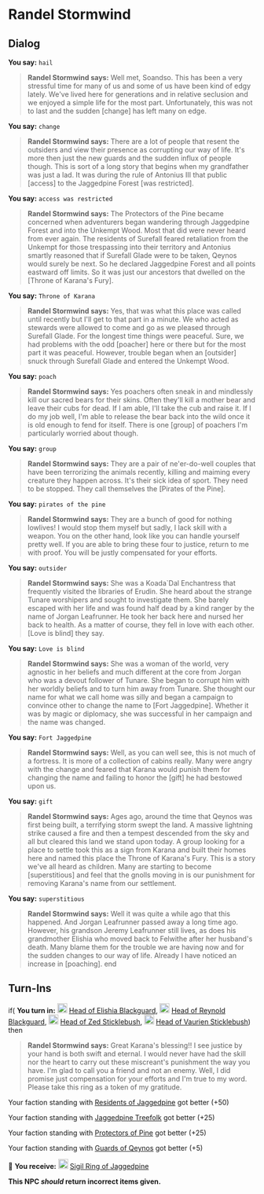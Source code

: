 # Randel Stormwind





## Dialog

**You say:** `hail`



>**Randel Stormwind says:** Well met, Soandso. This has been a very stressful time for many of us and some of us have been kind of edgy lately. We've lived here for generations and in relative seclusion and we enjoyed a simple life for the most part. Unfortunately, this was not to last and the sudden [change] has left many on edge.

**You say:** `change`



>**Randel Stormwind says:** There are a lot of people that resent the outsiders and view their presence as corrupting our way of life. It's more then just the new guards and the sudden influx of people though. This is sort of a long story that begins when my grandfather was just a lad. It was during the rule of Antonius III that public [access] to the Jaggedpine Forest [was restricted].

**You say:** `access was restricted`



>**Randel Stormwind says:** The Protectors of the Pine became concerned when adventurers began wandering through Jaggedpine Forest and into the Unkempt Wood. Most that did were never heard from ever again. The residents of Surefall feared retaliation from the Unkempt for those trespassing into their territory and Antonius smartly reasoned that if Surefall Glade were to be taken, Qeynos would surely be next. So he declared Jaggedpine Forest and all points eastward off limits. So it was just our ancestors that dwelled on the [Throne of Karana's Fury].

**You say:** `Throne of Karana`



>**Randel Stormwind says:** Yes, that was what this place was called until recently but I'll get to that part in a minute. We who acted as stewards were allowed to come and go as we pleased through Surefall Glade. For the longest time things were peaceful. Sure, we had problems with the odd [poacher] here or there but for the most part it was peaceful. However, trouble began when an [outsider] snuck through Surefall Glade and entered the Unkempt Wood.

**You say:** `poach`



>**Randel Stormwind says:** Yes poachers often sneak in and mindlessly kill our sacred bears for their skins. Often they'll kill a mother bear and leave their cubs for dead. If I am able, I'll take the cub and raise it. If I do my job well, I'm able to release the bear back into the wild once it is old enough to fend for itself. There is one [group] of poachers I'm particularly worried about though.

**You say:** `group`



>**Randel Stormwind says:** They are a pair of ne'er-do-well couples that have been terrorizing the animals recently, killing and maiming every creature they happen across. It's their sick idea of sport. They need to be stopped. They call themselves the [Pirates of the Pine].

**You say:** `pirates of the pine`



>**Randel Stormwind says:** They are a bunch of good for nothing lowlives! I would stop them myself but sadly, I lack skill with a weapon. You on the other hand, look like you can handle yourself pretty well. If you are able to bring these four to justice, return to me with proof. You will be justly compensated for your efforts.

**You say:** `outsider`



>**Randel Stormwind says:** She was a Koada\`Dal Enchantress that frequently visited the libraries of Erudin. She heard about the strange Tunare worshipers and sought to investigate them. She barely escaped with her life and was found half dead by a kind ranger by the name of Jorgan Leafrunner. He took her back here and nursed her back to health. As a matter of course, they fell in love with each other. [Love is blind] they say.

**You say:** `Love is blind`



>**Randel Stormwind says:** She was a woman of the world, very agnostic in her beliefs and much different at the core from Jorgan who was a devout follower of Tunare. She began to corrupt him with her worldly beliefs and to turn him away from Tunare. She thought our name for what we call home was silly and began a campaign to convince other to change the name to [Fort Jaggedpine]. Whether it was by magic or diplomacy, she was successful in her campaign and the name was changed.

**You say:** `Fort Jaggedpine`



>**Randel Stormwind says:** Well, as you can well see, this is not much of a fortress. It is more of a collection of cabins really. Many were angry with the change and feared that Karana would punish them for changing the name and failing to honor the [gift] he had bestowed upon us.

**You say:** `gift`



>**Randel Stormwind says:** Ages ago, around the time that Qeynos was first being built, a terrifying storm swept the land. A massive lightning strike caused a fire and then a tempest descended from the sky and all but cleared this land we stand upon today. A group looking for a place to settle took this as a sign from Karana and built their homes here and named this place the Throne of Karana's Fury. This is a story we've all heard as children. Many are starting to become [superstitious] and feel that the gnolls moving in is our punishment for removing Karana's name from our settlement.

**You say:** `superstitious`



>**Randel Stormwind says:** Well it was quite a while ago that this happened. And Jorgan Leafrunner passed away a long time ago. However, his grandson Jeremy Leafrunner still lives, as does his grandmother Elishia who moved back to Felwithe after her husband's death. Many blame them for the trouble we are having now and for the sudden changes to our way of life. Already I have noticed an increase in [poaching].
end



## Turn-Ins





if( **You turn in:** <img style="background:url(/static/icons/blank_slot.gif);width:20px;height:20px;" src="/static/icons/item_983.png" alt="" /> <a
                                href="/item/9270" data-url="9270" class="tooltip-link link">Head of Elishia Blackguard</a>, <img style="background:url(/static/icons/blank_slot.gif);width:20px;height:20px;" src="/static/icons/item_982.png" alt="" /> <a
                                href="/item/9271" data-url="9271" class="tooltip-link link">Head of Reynold Blackguard</a>, <img style="background:url(/static/icons/blank_slot.gif);width:20px;height:20px;" src="/static/icons/item_982.png" alt="" /> <a
                                href="/item/9272" data-url="9272" class="tooltip-link link">Head of Zed Sticklebush</a>, <img style="background:url(/static/icons/blank_slot.gif);width:20px;height:20px;" src="/static/icons/item_983.png" alt="" /> <a
                                href="/item/9273" data-url="9273" class="tooltip-link link">Head of Vaurien Sticklebush</a>) then


>**Randel Stormwind says:** Great Karana's blessing!! I see justice by your hand is both swift and eternal. I would never have had the skill nor the heart to carry out these miscreant's punishment the way you have. I'm glad to call you a friend and not an enemy. Well, I did promise just compensation for your efforts and I'm true to my word. Please take this ring as a token of my gratitude.


Your faction standing with [Residents of Jaggedpine](/faction/1597) got better (<span class='text-success'>+50</span>)


Your faction standing with [Jaggedpine Treefolk](/faction/272) got better (<span class='text-success'>+25</span>)


Your faction standing with [Protectors of Pine](/faction/302) got better (<span class='text-success'>+25</span>)


Your faction standing with [Guards of Qeynos](/faction/262) got better (<span class='text-success'>+5</span>)


 &#127873; **You receive:**  <img style="background:url(/static/icons/blank_slot.gif);width:20px;height:20px;" src="/static/icons/item_614.png" alt="" /> <a
                                href="/item/9226" data-url="9226" class="tooltip-link link">Sigil Ring of Jaggedpine</a> 

 

**This NPC *should* return incorrect items given.**
